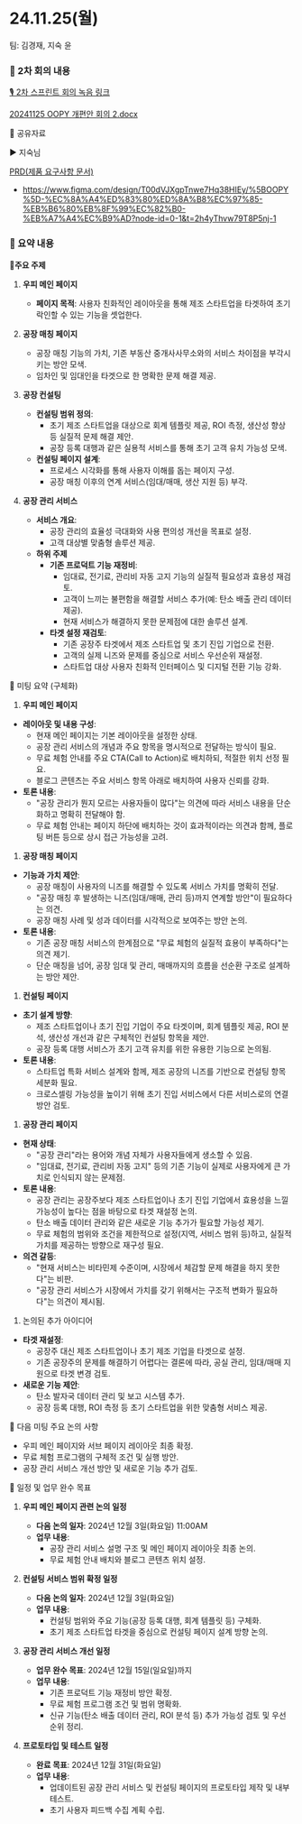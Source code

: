 # 24.11.25(월)

팀: 김경재, 지숙 윤

### 📍 2차 회의 내용

[🎙️ 2차 스프린트 회의 녹음 링크](https://clovanote.naver.com/w/GLKFFZ2HjToMw4DUP3Kw/note-detail/ffe4015e-7b3c-499e-ba90-16f806251135n)

[20241125 OOPY 개편안 회의 2.docx](20241125_OOPY_%25EA%25B0%259C%25ED%258E%25B8%25EC%2595%2588_%25ED%259A%258C%25EC%259D%2598_2.docx)

📃 공유자료

▶️ 지숙님

[PRD(제품 요구사항 문서)](https://www.notion.so/PRD-13ce98ce7f71806e860dda789d365bd2?pvs=21) 

- https://www.figma.com/design/T00dVJXgpTnwe7Hq38HIEy/%5BOOPY%5D-%EC%8A%A4%ED%83%80%ED%8A%B8%EC%97%85-%EB%B6%80%EB%8F%99%EC%82%B0-%EB%A7%A4%EC%B9%AD?node-id=0-1&t=2h4yThvw79T8P5nj-1

### **🚩 요약 내용**

**📍주요 주제** 

1. **우피 메인 페이지**
    - **페이지 목적**: 사용자 친화적인 레이아웃을 통해 제조 스타트업을 타겟하여 초기 락인할 수 있는 기능을 셋업한다.
    
2. **공장 매칭 페이지**
    - 공장 매칭 기능의 가치, 기존 부동산 중개사사무소와의 서비스 차이점을  부각시키는 방안 모색.
    - 임차인 및 임대인을 타겟으로 한 명확한 문제 해결 제공.
    
3. **공장 컨설팅**
    - **컨설팅 범위 정의**:
        - 초기 제조 스타트업을 대상으로 회계 템플릿 제공, ROI 측정, 생산성 향상 등 실질적 문제 해결 제안.
        - 공장 등록 대행과 같은 실용적 서비스를 통해 초기 고객 유치 가능성 모색.
    - **컨설팅 페이지 설계**:
        - 프로세스 시각화를 통해 사용자 이해를 돕는 페이지 구성.
        - 공장 매칭 이후의 연계 서비스(임대/매매, 생산 지원 등) 부각.
    
4. **공장 관리 서비스**
    - **서비스 개요**:
        - 공장 관리의 효율성 극대화와 사용 편의성 개선을 목표로 설정.
        - 고객 대상별 맞춤형 솔루션 제공.
    - **하위 주제**
        - **기존 프로덕트 기능 재정비**:
            - 임대료, 전기료, 관리비 자동 고지 기능의 실질적 필요성과 효용성 재검토.
            - 고객이 느끼는 불편함을 해결할 서비스 추가(예: 탄소 배출 관리 데이터 제공).
            - 현재 서비스가 해결하지 못한 문제점에 대한 솔루션 설계.
        - **타겟 설정 재검토**:
            - 기존 공장주 타겟에서 제조 스타트업 및 초기 진입 기업으로 전환.
            - 고객의 실제 니즈와 문제를 중심으로 서비스 우선순위 재설정.
            - 스타트업 대상 사용자 친화적 인터페이스 및 디지털 전환 기능 강화.

📍 미팅 요약 (구체화)

1. **우피 메인 페이지**
- **레이아웃 및 내용 구성**:
    - 현재 메인 페이지는 기본 레이아웃을 설정한 상태.
    - 공장 관리 서비스의 개념과 주요 항목을 명시적으로 전달하는 방식이 필요.
    - 무료 체험 안내를 주요 CTA(Call to Action)로 배치하되, 적절한 위치 선정 필요.
    - 블로그 콘텐츠는 주요 서비스 항목 아래로 배치하여 사용자 신뢰를 강화.
- **토론 내용**:
    - "공장 관리가 뭔지 모르는 사용자들이 많다"는 의견에 따라 서비스 내용을 단순화하고 명확히 전달해야 함.
    - 무료 체험 안내는 페이지 하단에 배치하는 것이 효과적이라는 의견과 함께, 플로팅 버튼 등으로 상시 접근 가능성을 고려.

1. **공장 매칭 페이지**
- **기능과 가치 제안**:
    - 공장 매칭이 사용자의 니즈를 해결할 수 있도록 서비스 가치를 명확히 전달.
    - "공장 매칭 후 발생하는 니즈(임대/매매, 관리 등)까지 연계할 방안"이 필요하다는 의견.
    - 공장 매칭 사례 및 성과 데이터를 시각적으로 보여주는 방안 논의.
- **토론 내용**:
    - 기존 공장 매칭 서비스의 한계점으로 "무료 체험의 실질적 효용이 부족하다"는 의견 제기.
    - 단순 매칭을 넘어, 공장 임대 및 관리, 매매까지의 흐름을 선순환 구조로 설계하는 방안 제안.
    
1. **컨설팅 페이지**
- **초기 설계 방향**:
    - 제조 스타트업이나 초기 진입 기업이 주요 타겟이며, 회계 템플릿 제공, ROI 분석, 생산성 개선과 같은 구체적인 컨설팅 항목을 제안.
    - 공장 등록 대행 서비스가 초기 고객 유치를 위한 유용한 기능으로 논의됨.
- **토론 내용**:
    - 스타트업 특화 서비스 설계와 함께, 제조 공장의 니즈를 기반으로 컨설팅 항목 세분화 필요.
    - 크로스셀링 가능성을 높이기 위해 초기 진입 서비스에서 다른 서비스로의 연결 방안 검토.
    
1. **공장 관리 페이지**
- **현재 상태**:
    - "공장 관리"라는 용어와 개념 자체가 사용자들에게 생소할 수 있음.
    - "임대료, 전기료, 관리비 자동 고지" 등의 기존 기능이 실제로 사용자에게 큰 가치로 인식되지 않는 문제점.
- **토론 내용**:
    - 공장 관리는 공장주보다 제조 스타트업이나 초기 진입 기업에서 효용성을 느낄 가능성이 높다는 점을 바탕으로 타겟 재설정 논의.
    - 탄소 배출 데이터 관리와 같은 새로운 기능 추가가 필요할 가능성 제기.
    - 무료 체험의 범위와 조건을 제한적으로 설정(지역, 서비스 범위 등)하고, 실질적 가치를 제공하는 방향으로 재구성 필요.
- **의견 갈등**:
    - "현재 서비스는 비타민제 수준이며, 시장에서 체감할 문제 해결을 하지 못한다"는 비판.
    - "공장 관리 서비스가 시장에서 가치를 갖기 위해서는 구조적 변화가 필요하다"는 의견이 제시됨.

1. 논의된 추가 아이디어
- **타겟 재설정**:
    - 공장주 대신 제조 스타트업이나 초기 제조 기업을 타겟으로 설정.
    - 기존 공장주의 문제를 해결하기 어렵다는 결론에 따라, 공실 관리, 임대/매매 지원으로 타겟 변경 검토.
- **새로운 기능 제안**:
    - 탄소 발자국 데이터 관리 및 보고 시스템 추가.
    - 공장 등록 대행, ROI 측정 등 초기 스타트업을 위한 맞춤형 서비스 제공.
    

📍 다음 미팅 주요 논의 사항

- 우피 메인 페이지와 서브 페이지 레이아웃 최종 확정.
- 무료 체험 프로그램의 구체적 조건 및 실행 방안.
- 공장 관리 서비스 개선 방안 및 새로운 기능 추가 검토.

📍 일정 및 업무 완수 목표

1. **우피 메인 페이지 관련 논의 일정**
    - **다음 논의 일자**: 2024년 12월 3일(화요일) 11:00AM
    - **업무 내용**:
        - 공장 관리 서비스 설명 구조 및 메인 페이지 레이아웃 최종 논의.
        - 무료 체험 안내 배치와 블로그 콘텐츠 위치 설정.
    
2. **컨설팅 서비스 범위 확정 일정**
    - **다음 논의 일자**: 2024년 12월 3일(화요일)
    - **업무 내용**:
        - 컨설팅 범위와 주요 기능(공장 등록 대행, 회계 템플릿 등) 구체화.
        - 초기 제조 스타트업 타겟을 중심으로 컨설팅 페이지 설계 방향 논의.

1. **공장 관리 서비스 개선 일정**
    - **업무 완수 목표**: 2024년 12월 15일(일요일)까지
    - **업무 내용**:
        - 기존 프로덕트 기능 재정비 방안 확정.
        - 무료 체험 프로그램 조건 및 범위 명확화.
        - 신규 기능(탄소 배출 데이터 관리, ROI 분석 등) 추가 가능성 검토 및 우선순위 정리.

1. **프로토타입 및 테스트 일정**
    - **완료 목표**: 2024년 12월 31일(화요일)
    - **업무 내용**:
        - 업데이트된 공장 관리 서비스 및 컨설팅 페이지의 프로토타입 제작 및 내부 테스트.
        - 초기 사용자 피드백 수집 계획 수립.